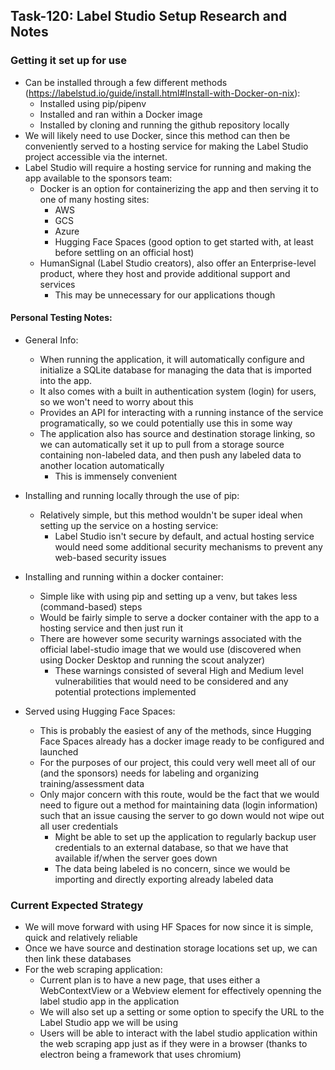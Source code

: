 ## Task-120: Label Studio Setup Research and Notes

### Getting it set up for use
 - Can be installed through a few different methods (https://labelstud.io/guide/install.html#Install-with-Docker-on-nix):
    - Installed using pip/pipenv
    - Installed and ran within a Docker image
    - Installed by cloning and running the github repository locally
 - We will likely need to use Docker, since this method can then be conveniently served to a hosting service for making the Label Studio project accessible via the internet.
 - Label Studio will require a hosting service for running and making the app available to the sponsors team:
    - Docker is an option for containerizing the app and then serving it to one of many hosting sites:
        - AWS
        - GCS
        - Azure
        - Hugging Face Spaces (good option to get started with, at least before settling on an official host)
    - HumanSignal (Label Studio creators), also offer an Enterprise-level product, where they host and provide additional support and services
        - This may be unnecessary for our applications though
 
#### Personal Testing Notes:
 - General Info:
    - When running the application, it will automatically configure and initialize a SQLite database for managing the data that is imported into the app.
    - It also comes with a built in authentication system (login) for users, so we won't need to worry about this
    - Provides an API for interacting with a running instance of the service programatically, so we could potentially use this in some way
    - The application also has source and destination storage linking, so we can automatically set it up to pull from a storage source containing non-labeled data, and then push any labeled data to another location automatically
        - This is immensely convenient

 - Installing and running locally through the use of pip:
    - Relatively simple, but this method wouldn't be super ideal when setting up the service on a hosting service:
        - Label Studio isn't secure by default, and actual hosting service would need some additional security mechanisms to prevent any web-based security issues
 - Installing and running within a docker container:
    - Simple like with using pip and setting up a venv, but takes less (command-based) steps
    - Would be fairly simple to serve a docker container with the app to a hosting service and then just run it
    - There are however some security warnings associated with the official label-studio image that we would use (discovered when using Docker Desktop and running the scout analyzer)
        - These warnings consisted of several High and Medium level vulnerabilities that would need to be considered and any potential protections implemented

 - Served using Hugging Face Spaces:
    - This is probably the easiest of any of the methods, since Hugging Face Spaces already has a docker image ready to be configured and launched
    - For the purposes of our project, this could very well meet all of our (and the sponsors) needs for labeling and organizing training/assessment data
    - Only major concern with this route, would be the fact that we would need to figure out a method for maintaining data (login information) such that an issue causing the server to go down would not wipe out all user credentials
        - Might be able to set up the application to regularly backup user credentials to an external database, so that we have that available if/when the server goes down
        - The data being labeled is no concern, since we would be importing and directly exporting already labeled data

### Current Expected Strategy
 - We will move forward with using HF Spaces for now since it is simple, quick and relatively reliable
 - Once we have source and destination storage locations set up, we can then link these databases
 - For the web scraping application:
    - Current plan is to have a new page, that uses either a WebContextView or a Webview element for effectively openning the label studio app in the application
    - We will also set up a setting or some option to specify the URL to the Label Studio app we will be using
    - Users will be able to interact with the label studio application within the web scraping app just as if they were in a browser (thanks to electron being a framework that uses chromium)

